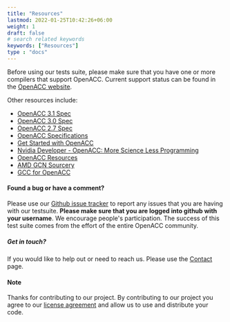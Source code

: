 ```yaml
---
title: "Resources"
lastmod: 2022-01-25T10:42:26+06:00
weight: 1
draft: false
# search related keywords
keywords: ["Resources"]
type : "docs"
---
```


Before using our tests suite, please make sure that you have one or more compilers that support OpenACC. Current support status can be found in the [OpenACC website](https://www.openacc.org/tools).

Other resources include:

* [OpenACC 3.1 Spec](https://www.openacc.org/sites/default/files/inline-images/Specification/OpenACC-3.1-final.pdf)
* [OpenACC 3.0 Spec](https://www.openacc.org/sites/default/files/inline-images/Specification/OpenACC.3.0.pdf)
* [OpenACC 2.7 Spec](https://www.openacc.org/sites/default/files/inline-files/OpenACC.2.7.pdf)
* [OpenACC Specifications](https://www.openacc.org/specification)
* [Get Started with OpenACC](https://www.openacc.org/get-started)
* [Nvidia Developer - OpenACC: More Science Less Programming](https://developer.nvidia.com/openacc)
* [OpenACC Resources](https://www.openacc.org/resources)
* [AMD GCN Sourcery](https://www.openacc.org/tools/sourcery-codebench)
* [GCC for OpenACC](https://www.openacc.org/tools/gcc-for-openacc)


#### Found a bug or have a comment?

Please use our [Github issue tracker](https://github.com/OpenACCUserGroup/OpenACCV-V/issues) to report any issues that you are having with our testsuite. **Please make sure that you are logged into github with your username**. We encourage people's participation. The success of this test suite comes from the effort of the entire OpenACC community.

##### Get in touch?

If you would like to help out or need to reach us. Please use the [Contact](/contact) page. 

#### Note

Thanks for contributing to our project. By contributing to our project you agree to our [license agreement](/license) and allow us to use and distribute your code.